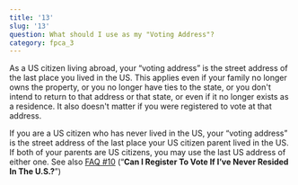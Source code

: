 ```yaml
---
title: '13'
slug: '13'
question: What should I use as my "Voting Address"?
category: fpca_3
---
```

As a US citizen living abroad, your “voting address” is the street address of the last place you lived in the US. This applies even if your family no longer owns the property, or you no longer have ties to the state, or you don't intend to return to that address or that state, or even if it no longer exists as a residence. It also doesn't matter if you were registered to vote at that address. 

If you are a US citizen who has never lived in the US, your “voting address” is the street address of the last place your US citizen parent lived in the US. If both of your parents are US citizens, you may use the last US address of either one. See also [FAQ #10](/faqs/10) (“**Can I Register To Vote If I’ve Never Resided In The U.S.?**”)

